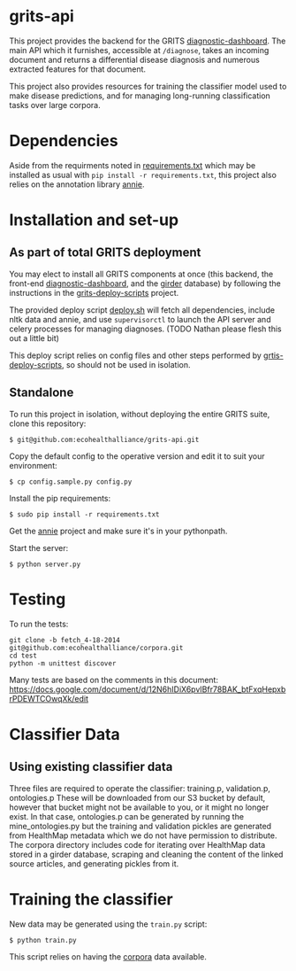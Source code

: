 # grits-api

This project provides the backend for the GRITS [diagnostic-dashboard](https://github.com/ecohealthalliance/diagnostic-dashboard). The main API which it furnishes, accessible at `/diagnose`, takes an incoming document and returns a differential disease diagnosis and numerous extracted features for that document.

This project also provides resources for training the classifier model used to make disease predictions, and for managing long-running classification tasks over large corpora.

# Dependencies

Aside from the requirments noted in [requirements.txt](requirements.txt) which may be installed as usual with `pip install -r requirements.txt`, this project also relies on the annotation library [annie](https://github.com/ecohealthalliance/annie).

# Installation and set-up

## As part of total GRITS deployment

You may elect to install all GRITS components at once (this backend, the front-end [diagnostic-dashboard](https://github.com/ecohealthalliance/diagnostic-dashboard), and the [girder](https://github.com/ecohealthalliance/girder) database) by following the instructions in the [grits-deploy-scripts](https://github.com/ecohealthalliance/grits-deploy-scripts) project.

The provided deploy script [deploy.sh](deploy.sh) will fetch all dependencies, include nltk data and annie, and use `supervisorctl` to launch the API server and celery processes for managing diagnoses. (TODO Nathan please flesh this out a little bit)

This deploy script relies on config files and other steps performed by [grtis-deploy-scripts](https://github.com/ecohealthalliance/grits-deploy-scripts), so should not be used in isolation.

## Standalone

To run this project in isolation, without deploying the entire GRITS suite, clone this repository:

    $ git@github.com:ecohealthalliance/grits-api.git

Copy the default config to the operative version and edit it to suit your environment:

    $ cp config.sample.py config.py

Install the pip requirements:

    $ sudo pip install -r requirements.txt

Get the [annie](https://github.com/ecohealthalliance/annie) project and make sure it's in your pythonpath.

Start the server:

	$ python server.py

# Testing

To run the tests:

    git clone -b fetch_4-18-2014 git@github.com:ecohealthalliance/corpora.git
    cd test
    python -m unittest discover

Many tests are based on the comments in this document:
https://docs.google.com/document/d/12N6hIDiX6pvIBfr78BAK_btFxqHepxbrPDEWTCOwqXk/edit


# Classifier Data

## Using existing classifier data

Three files are required to operate the classifier: training.p, validation.p, ontologies.p
These will be downloaded from our S3 bucket by default, however that bucket might not
be available to you, or it might no longer exist. In that case, ontologies.p can be
generated by running the mine_ontologies.py but the training and validation pickles
are generated from HealthMap metadata which we do not have permission to distribute.
The corpora directory includes code for iterating over HealthMap data stored
in a girder database, scraping and cleaning the content of the linked source articles,
and generating pickles from it.

# Training the classifier

New data may be generated using the `train.py` script:

    $ python train.py

This script relies on having the [corpora](https://github.com/ecohealthalliance/corpora) data available.